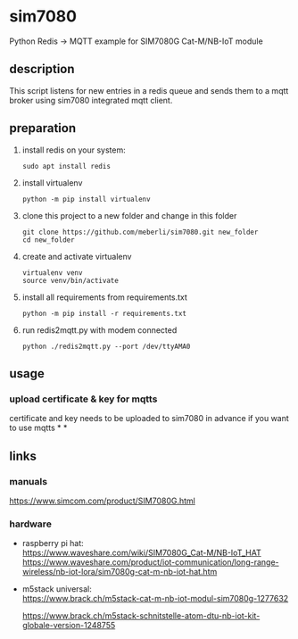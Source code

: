 # sim7080
Python Redis -> MQTT example for SIM7080G Cat-M/NB-IoT module

## description
This script listens for new entries in a redis queue and sends them to a mqtt broker using sim7080 integrated mqtt client.

## preparation
1. install redis on your system:   
   ```
   sudo apt install redis
   ```

2. install virtualenv   
   ```
   python -m pip install virtualenv
   ```

3. clone this project to a new folder and change in this folder  
   ```
   git clone https://github.com/meberli/sim7080.git new_folder
   cd new_folder
   ```

4. create and activate virtualenv
   ```
   virtualenv venv
   source venv/bin/activate
   ```

5. install all requirements from requirements.txt
   ```
   python -m pip install -r requirements.txt
   ```
6. run redis2mqtt.py with modem connected
   ```
   python ./redis2mqtt.py --port /dev/ttyAMA0 
   ```

## usage

### upload certificate & key for mqtts
certificate and key needs to be uploaded to sim7080 in advance if you want to use mqtts
* 
*

## links
### manuals
https://www.simcom.com/product/SIM7080G.html


### hardware
* raspberry pi hat:    
   https://www.waveshare.com/wiki/SIM7080G_Cat-M/NB-IoT_HAT   
   https://www.waveshare.com/product/iot-communication/long-range-wireless/nb-iot-lora/sim7080g-cat-m-nb-iot-hat.htm
* m5stack universal:   
   https://www.brack.ch/m5stack-cat-m-nb-iot-modul-sim7080g-1277632

  https://www.brack.ch/m5stack-schnitstelle-atom-dtu-nb-iot-kit-globale-version-1248755
